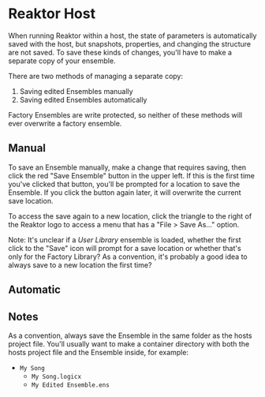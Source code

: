 # Reaktor Host

When running Reaktor within a host, the state of parameters is automatically saved with the host, but snapshots, properties, and changing the structure are not saved. To save these kinds of changes, you'll have to make a separate copy of your ensemble.

There are two methods of managing a separate copy:

1. Saving edited Ensembles manually
2. Saving edited Ensembles automatically

Factory Ensembles are write protected, so neither of these methods will ever overwrite a factory ensemble.

## Manual

To save an Ensemble manually, make a change that requires saving, then click the red "Save Ensemble" button in the upper left. If this is the first time you've clicked that button, you'll be prompted for a location to save the Ensemble. If you click the button again later, it will overwrite the current save location.

To access the save again to a new location, click the triangle to the right of the Reaktor logo to access a menu that has a "File > Save As…" option.

Note: It's unclear if a *User Library* ensemble is loaded, whether the first click to the "Save" icon will prompt for a save location or whether that's only for the Factory Library? As a convention, it's probably a good idea to always save to a new location the first time?

## Automatic

## Notes

As a convention, always save the Ensemble in the same folder as the hosts project file. You'll usually want to make a container directory with both the hosts project file and the Ensemble inside, for example:

- `My Song`
    - `My Song.logicx`
    - `My Edited Ensemble.ens`
